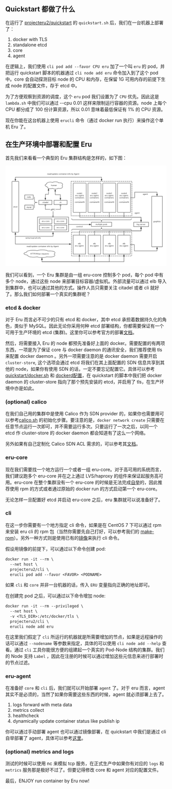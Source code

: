 ## Quickstart 都做了什么

在运行了 [projecteru2/quickstart](https://github.com/projecteru2/quickstart/) 的 `quickstart.sh` 后，我们在一台机器上部署了：

1. docker with TLS
2. standalone etcd
3. core
4. agent

在逻辑上，我们使用 `cli pod add --favor CPU eru` 加了一个叫 `eru` 的 pod，并把运行 quickstart 脚本的机器通过 `cli node add eru` 命令加入到了这个 pod 中。core 会自动探测目标 node 的 CPU 和内存，在保留 1G 可用内存的前提下生成 node 的配置文件，存于 etcd 中。

为了方便观察到资源的调度，这个 `eru` pod 我们设置为了 `CPU` 优先。因此这是 `lambda.sh` 中我们可以通过 --cpu 0.01 这样来限制运行容器的资源。node 上每个 CPU 都分成了 100 份计算资源，所以 0.01 意味着最低保证有 1% 的 CPU 资源。

现在你能在这台机器上使用 `erucli` 命令（通过 docker run 执行）来操作这个单机 Eru 了。

## 在生产环境中部署和配置 Eru

首先我们来看看一个典型的 Eru 集群结构是怎样的，如下图：

![](img/process.png)

我们可以看到，一个 Eru 集群是由一组 eru-core 控制多个 pod，每个 pod 中有多个 node，通过这些 node 来部署目标容器/虚拟机。外部流量可以通过 elb 导入到集群中，也可以通过其他的方式。操作人员只需要关注 citadel 或者 cli 就好了。那么我们如何部署一个真实的集群呢？

### etcd & docker

对于 Eru 而言必不可少的只有 etcd 和 docker，其中 etcd 承担着数据持久化的角色，类似于 MySQL。因此无论你采用何种 etcd 部署结构，你都需要保证有一个可用于生产环境的 etcd (集群)。这里你可以参考官方的部署[文档](https://github.com/coreos/etcd/blob/master/Documentation/dev-guide/local_cluster.md)。

然后，将需要接入 Eru 的 node 都预先准备好上面的 docker。需要配置的有两项东西，一项是为了保证 core 与 docker daemon 的通讯安全，我们推荐使用 tls 来配置 docker daemon 。另外一项需要注意的是 docker daemon 需要开启 `cluster-store`, 这个选项会通过 etcd 将我们在其上面配置的 SDN 信息共享到其他的 node，如果你有使用 SDN 的话，一定不要忘记配置它。具体可以参考 [quickstart/docker.sh](https://github.com/projecteru2/quickstart/blob/master/docker.sh) 和 [dockerd配置](https://docs.docker.com/engine/reference/commandline/dockerd/)，在 quickstart 的脚本中我们把 docker daemon 的 cluster-store 指向了那个预先安装的 etcd，并启用了 tls，在生产环境中亦是如此。

### (optional) calico

在我们自己用的集群中是使用 Calico 作为 SDN provider 的，如果你也需要用可以参考[calico.sh](https://github.com/projecteru2/quickstart/blob/master/calico.sh) 的初始化步骤。要注意的是，`docker network create` 只需要在任意节点运行一次即可，并不需要运行多次。只要运行了一次之后，以同一个 etcd 作 cluster-store 的 docker daemon 都会知道有了这么一个网络。

另外如果有自己定制化 Calico SDN ACL 需求的，可以参考其[文档](https://docs.projectcalico.org/v2.6/getting-started/docker/)。

### eru-core

现在我们需要找一个地方运行一个或者一组 eru-core。对于高可用的系统而言，我们建议跑多个 eru-core 并在之上通过 LVS/haproxy 的组件来保证起服务高可用。eru-core 在整个集群没有一个 eru-core 的时候是无法完成[自举](https://github.com/projecteru2/core#build-and-deploy-by-eru-itself)的，因此推荐使用 rpm 的方式或者通过原始的 docker run 的方式启动第一个 eru-core。

无论怎样一旦配置好 etcd 并启动 eru-core 之后，eru 集群就可以说准备好了。

### cli

在这一步你需要有一个地方指定 cli 命令，如果是在 CentOS 7 下可以通过 rpm 来安装 eru cli 的 rpm 包（当然你需要先自己打好，可以参考我们的 [make-rpm](https://github.com/projecteru2/cli/blob/master/make-rpm)）。另外一种方式则是使用已有的[镜像](https://hub.docker.com/r/projecteru2/cli)来执行 cli 命令。

假设用镜像的前提下，可以通过以下命令创建 pod:

```
docker run -it --rm \
  --net host \
  projecteru2/cli \
  erucli pod add --favor <FAVOR> <PODNAME>
```

如果 `cli` 和 `core` 并非一台机器的话，传入 `ERU` 变量指向正确的地址即可。

在创建完 pod 之后，可以通过以下命令增加 node:

```
docker run -it --rm --privileged \
  --net host \
  -v <TLS_DIR>:/etc/docker/tls \
  projecteru2/cli \
  erucli node add eru
```

在这里我们假定了 `cli` 所运行的机器就是所需要增加的节点，如果是远程操作的话可以通过 `--nodename` 等参数来指定，具体的可以使用 `cli node add --help` 查看。通过 `cli` 工具你能很方便的组建起一个真实的 Pod-Node 结构的集群。我们的 Node 支持 `Label` ，因此在注册的时候可以通过增加这些元信息来进行部署时的节点过滤。

### eru-agent

在准备好 `core` 和 `cli` 后，我们就可以开始部署 `agent` 了。对于 eru 而言，agent 其实不是必须的，当然了如果你需要这些东西的时候，agent 就必须部署上去了。

1. logs forward with meta data
2. metrics collect
3. healthcheck
4. dynamically update container status like publish ip

你可以通过手动部署 agent 也可以通过镜像部署，在 quickstart 中我们是通过 cli 自举部署了 agent，具体可以参考[这里](https://github.com/projecteru2/quickstart/blob/master/agent.sh)。

### (optional) metrics and logs

测试的时候可以使用 nc 来模拟 tcp 服务，在正式生产中如果你有对应的 `logs` 和 `metrics` 服务那是极好不过了。但要记得修改 core 和 agent 对应的配置文件。

最后，ENJOY run container by Eru now!
